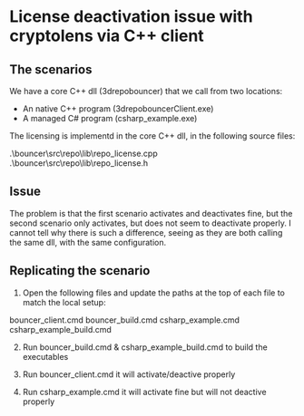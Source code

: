 # License deactivation issue with cryptolens via C++ client

## The scenarios

We have a core C++ dll (3drepobouncer) that we call from two locations:

- An native C++ program (3drepobouncerClient.exe)
- A managed C# program (csharp_example.exe)

The licensing is implementd in the core C++ dll, in the following source files:

.\bouncer\src\repo\lib\repo_license.cpp
.\bouncer\src\repo\lib\repo_license.h

## Issue

The problem is that the first scenario activates and deactivates fine, but the second scenario only activates, but does not seem to deactivate properly. I cannot tell why there is such a difference, seeing as they are both calling the same dll, with the same configuration.

## Replicating the scenario

1. Open the following files and update the paths at the top of each file to match the local setup:

bouncer_client.cmd
bouncer_build.cmd
csharp_example.cmd
csharp_example_build.cmd

2. Run bouncer_build.cmd & csharp_example_build.cmd to build the executables

3. Run bouncer_client.cmd it will activate/deactive properly

4. Run csharp_example.cmd it will activate fine but will not deactive properly

